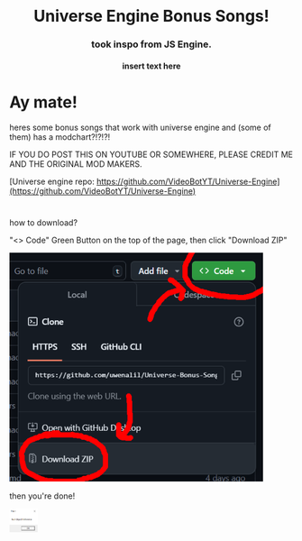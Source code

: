 <h1 align="center">
  <br>
  <a href="https://github.com/uwenalil/Universe-Bonus-Songs"><img src="" alt="" width="150"></a>
  <br>
  <b>Universe Engine Bonus Songs!</b>
  <br>
</h1>
<h3 align="center">
  <b>
    took inspo from JS Engine.
  </b>
</h3>
<h4 align="center">
  insert text here
</h4>

# Ay mate!

heres some bonus songs that work with universe engine and (some of them) has a modchart?!?!?!

IF YOU DO POST THIS ON YOUTUBE OR SOMEWHERE, PLEASE CREDIT ME AND THE ORIGINAL MOD MAKERS.

[Universe engine repo: https://github.com/VideoBotYT/Universe-Engine](https://github.com/VideoBotYT/Universe-Engine)

#

how to download?

"<> Code" Green Button on the top of the page, then click "Download ZIP"

<a href="https://github.com/uwenalil/Universe-Bonus-Songs"><img src="how2download.png" alt="how2download" width="450"></a>

then you're done!

<a href="https://github.com/uwenalil/Universe-Bonus-Songs"><img src="nullobject.png" alt="nullobject" width="50"></a>
